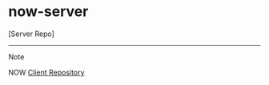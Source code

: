 # now-server
[Server Repo]

---

> [!note]
> NOW [Client Repository](https://github.com/cbnu-now/now-client)

